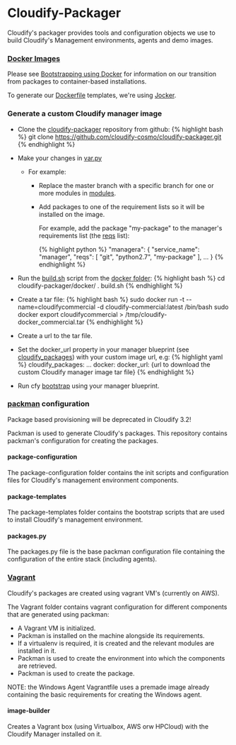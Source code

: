 Cloudify-Packager
=================

Cloudify's packager provides tools and configuration objects we use to build Cloudify's Management environments, agents and demo images.

### [Docker Images](http://www.docker.com)

Please see [Bootstrapping using Docker](http://getcloudify.org/guide/3.1/installation-bootstrapping.html#bootstrapping-using-docker) for information on our transition from packages to container-based installations.

To generate our [Dockerfile](https://github.com/cloudify-cosmo/cloudify-packager/raw/master/docker/Dockerfile.template) templates, we're using [Jocker](https://github.com/nir0s/jocker).

### Generate a custom Cloudify manager image

- Clone the [cloudify-packager](https://github.com/cloudify-cosmo/cloudify-packager) repository from github:
	{% highlight bash %}
	git clone https://github.com/cloudify-cosmo/cloudify-packager.git 
	{% endhighlight %}

- Make your changes in [var.py](https://github.com/cloudify-cosmo/cloudify-packager/blob/master/docker/vars.py)
	
	- For example:
		
		- Replace the master branch with a specific branch for one or more modules in [modules](https://github.com/cloudify-cosmo/cloudify-packager/blob/master/docker/vars.py#L123).
		- Add packages to one of the requirement lists so it will be installed on the image.<br>
		
		  For example, add the package "my-package" to the manager's requirements list (the [reqs](https://github.com/cloudify-cosmo/cloudify-packager/blob/master/docker/vars.py#L119) list):
			
		  {% highlight python %}
		  "managera": {
		    "service_name": "manager",
			"reqs": [
			  "git",
			  "python2.7",
			  "my-package"
			],
			...
		  }
		  {% endhighlight %}

- Run the [build.sh](https://github.com/cloudify-cosmo/cloudify-packager/blob/master/docker/build.sh) 
	script from the [docker folder](https://github.com/cloudify-cosmo/cloudify-packager/tree/master/docker):
{% highlight bash %}
cd cloudify-packager/docker/
. build.sh
{% endhighlight %}

- Create a tar file:
{% highlight bash %}
sudo docker run -t --name=cloudifycommercial -d cloudify-commercial:latest /bin/bash
sudo docker export cloudifycommercial > /tmp/cloudify-docker_commercial.tar
{% endhighlight %}

- Create a url to the tar file.

- Set the docker_url property in your manager blueprint (see [cloudify_packages]({{page.terminology_link}})) with your custom image url, e.g:
{% highlight yaml %}
cloudify_packages:
	...
    docker:
    	docker_url: {url to download the custom Cloudify manager image tar file}
{% endhighlight %}

- Run cfy [bootstrap](http://getcloudify.org/guide/3.1/installation-bootstrapping.html) using your manager blueprint.


### [packman](http://packman.readthedocs.org) configuration

Package based provisioning will be deprecated in Cloudify 3.2!

Packman is used to generate Cloudify's packages.
This repository contains packman's configuration for creating the packages.

#### package-configuration

The package-configuration folder contains the init scripts and configuration files for Cloudify's management environment components.

#### package-templates

The package-templates folder contains the bootstrap scripts that are used to install Cloudify's management environment.

#### packages.py

The packages.py file is the base packman configuration file containing the configuration of the entire stack (including agents).

### [Vagrant](http://www.vagrantup.com)

Cloudify's packages are created using vagrant VM's (currently on AWS).

The Vagrant folder contains vagrant configuration for different components that are generated using packman:

- A Vagrant VM is initialized.
- Packman is installed on the machine alongside its requirements.
- If a virtualenv is required, it is created and the relevant modules are installed in it.
- Packman is used to create the environment into which the components are retrieved.
- Packman is used to create the package.

NOTE: the Windows Agent Vagrantfile uses a premade image already containing the basic requirements for creating the Windows agent.

#### image-builder

Creates a Vagrant box (using Virtualbox, AWS orw HPCloud) with the Cloudify Manager installed on it.